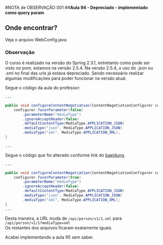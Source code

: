 #NOTA de OBSERVAÇÃO 001
##**Aula 94 - Depreciado - implementado como query param**
## Onde encontrar?
Veja o arquivo WebConfig.java

### Observação
O curso é realizado na versão do Spring 2.3.1, entretanto como pode ser visto no pom, estamos na versão 2.5.4.
Na versão 2.5.4, o uso do .json ou .xml no final das urls já estava depreciado. Sendo necessário realizar algumas modificações para poder funcionar na versão atual. 

Segue o código da aula do professor:

```java
...

public void configureContentNegotiation(ContentNegotiationConfigurer configurer) {
    configurer.favorParameter(false)
        .parameterName("mediaType")
        .ignoreAcceptHeader(false)
        .defaultContentType(MediaType.APPLICATION_JSON)
        .mediaType("json", MediaType.APPLICATION_JSON)
        .mediaType("xml", MediaType.APPLICATION_XML);
}

...
```

Segue o código que foi alterado conforme link do [baeldung](https://www.baeldung.com/spring-mvc-content-negotiation-json-xml).

```java
...

public void configureContentNegotiation(ContentNegotiationConfigurer configurer) {
    configurer.favorParameter(true)
        .parameterName("mediaType")
        .ignoreAcceptHeader(false)
        .defaultContentType(MediaType.APPLICATION_JSON)
        .mediaType("json", MediaType.APPLICATION_JSON)
        .mediaType("xml", MediaType.APPLICATION_XML);
}
...
```

Desta maneira, a URL muda de ```/api/person/v1/1.xml``` para ```/api/person/v1/1?mediaType=xml``` <br />
Os restantes dos arquivos ficaram exatamente iguais. <br />

Acabei implementando a aula 95 sem saber. 
